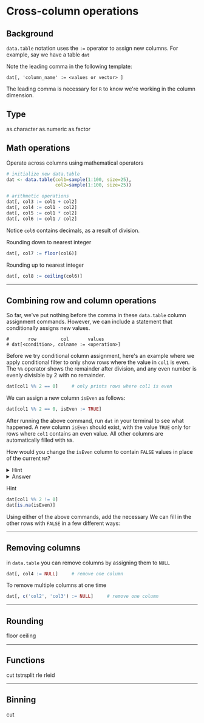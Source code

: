 # Cross-column operations

## Background
`data.table` notation uses the `:=` operator to assign new columns.
For example, say we have a table `dat`

Note the leading comma in the following template:
```
dat[, 'column_name' := <values or vector> ]
```

The leading comma is necessary for `R` to know we're working in the column dimension. 

## Type

as.character
as.numeric
as.factor

## Math operations
Operate across columns using mathematical operators

```R
# initialize new data.table
dat <- data.table(col1=sample(1:100, size=25), 
                  col2=sample(1:100, size=25))

# arithmetic operations
dat[, col3 := col1 + col2]
dat[, col4 := col1 - col2]
dat[, col5 := col1 * col2]
dat[, col6 := col1 / col2]
```

Notice `col6` contains decimals, as a result of division. 

Rounding down to nearest integer
```R
dat[, col7 := floor(col6)]
```

Rounding up to nearest integer
```R
dat[, col8 := ceiling(col6)]
```

---

## Combining row and column operations
So far, we've put nothing before the comma in these `data.table` column assignment commands. However, we can include a statement that conditionally assigns new values.

```
#       row         col       values
# dat[<condition>, colname := <operation>]
```

Before we try conditional column assignment, here's an example where we apply conditional filter to only show rows where the value in `col1` is even. The `%%` operator shows the remainder after division, and any even number is evenly divisible by 2 with no remainder.
```R
dat[col1 %% 2 == 0]     # only prints rows where col1 is even
```

We can assign a new column `isEven` as follows:
```R
dat[col1 %% 2 == 0, isEven := TRUE]
```
After running the above command, run `dat` in your terminal to see what happened. A new column `isEven` should exist, with the value `TRUE` only for rows where `col1` contains an even value. All other columns are automatically filled with `NA`.

How would you change the `isEven` column to contain `FALSE` values in place of the current `NA`?

<details><summary>Hint</summary>
 
The following filter should only point to to rows where `col1` is odd:
```R
dat[col1 %% 2 != 0]
```
To this command, you can add the necessary code to assign the colum `isEven` the value `FALSE`, similar to how we assigned `TRUE` before.
</details>

<details><summary>Answer</summary>
 
The filter should only refer to rows where `col1` is odd.
```R
dat[col1 %% 2 != 0, isEven := FALSE]
```
</details>


Hint
```R
dat[col1 %% 2 != 0]
dat[is.na(isEven)]
```

Using either of the above commands, add the necessary 
We can fill in the other rows with `FALSE` in a few different ways:


---

## Removing columns
in `data.table` you can remove columns by assigning them to `NULL`
```R
dat[, col4 := NULL]     # remove one column
```

To remove multiple columns at one time
```R
dat[, c('col2', 'col3') := NULL]     # remove one column

```

---

## Rounding
floor ceiling

---

## Functions
cut
tstrsplit
rle
rleid

---

## Binning
cut